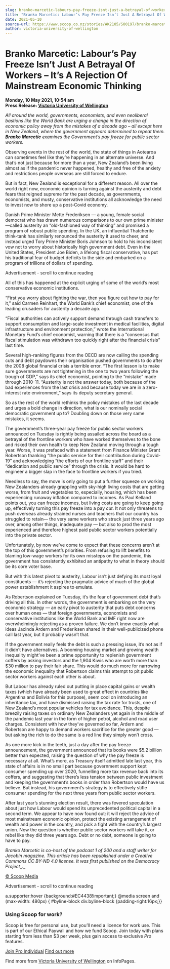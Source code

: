 ```yaml
---
slug: branko-marcetic-labours-pay-freeze-isnt-just-a-betrayal-of-workers-its-a-rejection-of-mainstream-economic-thinking
title: "Branko Marcetic: Labour’s Pay Freeze Isn’t Just A Betrayal Of Workers – It’s A Rejection Of Mainstream Economic Thinking"
date: 2021-05-10
source-url: https://www.scoop.co.nz/stories/AK2105/S00197/branko-marcetic-labours-pay-freeze-isnt-just-a-betrayal-of-workers-its-a-rejection-of-mainstream-economic-thinking.htm
author: victoria-university-of-wellington
---
```

Branko Marcetic: Labour’s Pay Freeze Isn’t Just A Betrayal Of Workers – It’s A Rejection Of Mainstream Economic Thinking
========================================================================================================================

**Monday, 10 May 2021, 10:54 am**  
**Press Release: [Victoria University of Wellington](https://info.scoop.co.nz/Victoria_University_of_Wellington)**

_All around the world, governments, economists, and even neoliberal bastions like the World Bank are urging a change in the direction of economic policy away from the mistakes of a decade ago – all except here in New Zealand, where the government appears determined to repeat them._ _**Branko Marcetic** examines the Government’s pay freeze for public sector workers._

Observing events in the rest of the world, the state of things in Aotearoa can sometimes feel like they’re happening in an alternate universe. And that’s not just because for more than a year, New Zealand’s been living almost as if the pandemic never happened, healthy and free of the anxiety and restrictions people overseas are still forced to endure.

But in fact, New Zealand is exceptional for a different reason. All over the world right now, economic opinion is turning against the austerity and debt fears that reigned supreme for the past decade, as governments, economists, and musty, conservative institutions all acknowledge the need to invest now to shore up a post-Covid economy.

Danish Prime Minister Mette Frederiksen — a young, female social democrat who has drawn numerous comparisons to our own prime minister —called austerity an “old-fashioned way of thinking” and promised a program of robust public spending. In the UK, an influential Thatcherite think-tank has similarly renounced the austerity it used to cheer, and instead urged Tory Prime Minister Boris Johnson to hold to his inconsistent vow not to worry about historically high government debt. Even in the United States, President Joe Biden, a lifelong fiscal conservative, has put his traditional fear of budget deficits to the side and embarked on a program of trillions of dollars of spending.

Advertisement - scroll to continue reading





All of this has happened at the explicit urging of some of the world’s most conservative economic institutions.

“First you worry about fighting the war, then you figure out how to pay for it,” said Carmen Reinhart, the World Bank’s chief economist, one of the leading crusaders for austerity a decade ago.

“Fiscal authorities can actively support demand through cash transfers to support consumption and large-scale investment in medical facilities, digital infrastructure and environment protection,” wrote the International Monetary Fund’s chief economist, warning that there is a “consensus that fiscal stimulation was withdrawn too quickly right after the financial crisis” last time.

Several high-ranking figures from the OECD are now calling the spending cuts and debt paydowns their organisation pushed governments to do after the 2008 global financial crisis a terrible error. “The first lesson is to make sure governments are not tightening in the one to two years following the trough of GDP,” says its chief economist, pointing to the “mistake” made through 2010-11. “Austerity is not the answer today, both because of the bad experiences from the last crisis and because today we are in a zero-interest rate environment,” says its deputy secretary general.

So as the rest of the world rethinks the policy mistakes of the last decade and urges a bold change in direction, what is our nominally social democratic government up to? Doubling down on those very same mistakes, it seems.

The government’s three-year pay freeze for public sector workers announced on Tuesday is rightly being assailed across the board as a betrayal of the frontline workers who have worked themselves to the bone and risked their own health to keep New Zealand moving through a tough year. Worse, it was prefaced with a statement from Finance Minister Grant Robertson thanking “the public service for their contribution during Covid-19” and acknowledging “the efforts of our frontline staff” and their “dedication and public service” through the crisis. It would be hard to engineer a bigger slap in the face to frontline workers if you tried.

Needless to say, the move is only going to put a further squeeze on working New Zealanders already grappling with sky-high living costs that are getting worse, from fruit and vegetables to, especially, housing, which has been experiencing runaway inflation compared to incomes. As Paul Kelland points out, you can freeze incomes, but living costs are going to keep going up, effectively turning this pay freeze into a pay _cut_. It not only threatens to push overseas already strained nurses and teachers that our country has struggled to retain— the very same workers who struck just three years ago over, among other things, inadequate pay — but also to prod the most experienced and therefore highest paid public sector workers potentially into the private sector.

Unfortunately, by now we’ve come to expect that these concerns aren’t at the top of this government’s priorities. From refusing to lift benefits to blaming low-wage workers for its own missteps on the pandemic, this government has consistently exhibited an antipathy to what in theory should be its core voter base.

But with this latest pivot to austerity, Labour isn’t just defying its most loyal constituents — it’s rejecting the pragmatic advice of much of the global power establishment it aspires to emulate.

As Robertson explained on Tuesday, it’s the fear of government debt that’s driving all this. In other words, the government is embarking on the very economic strategy — an early pivot to austerity that puts debt concerns over human ones — that foreign governments, economists and conservative institutions like the World Bank and IMF right now are overwhelmingly rejecting as a proven failure. We don’t know exactly what ideas Jacinda Ardern and Frederiksen shared in their well-publicized phone call last year, but it probably wasn’t that.

If the government really feels the debt is such a pressing issue, it’s not as if it didn’t have alternatives. A booming housing market and growing wealth inequality might’ve been a prime opportunity to replenish government coffers by asking investors and the 1,904 Kiwis who are worth more than $30 million to pay their fair share. This would do much more for narrowing the economic inequality that Robertson claims this attempt to pit public sector workers against each other is about.

But Labour has already ruled out putting in place capital gains or wealth taxes (which have already been used to great effect in countries like Argentina and Bolivia for this purpose), seem cool on introducing an inheritance tax, and have dismissed raising the tax rate for trusts, one of New Zealand’s most popular vehicles for tax avoidance. This, despite breezily raising taxes on ordinary New Zealanders yet again in the middle of the pandemic last year in the form of higher petrol, alcohol and road user charges. Consistent with how they’ve governed so far, Ardern and Robertson are happy to demand workers sacrifice for the greater good — but asking the rich to do the same is a red line they simply won’t cross.

As one more kick in the teeth, just a day after the pay freeze announcement, the government announced that its books were $5.2 billion better than expected, raising the question of why the pay freeze is necessary at all. What’s more, as Treasury itself admitted late last year, this state of affairs is in no small part because government support kept consumer spending up over 2020, funnelling more tax revenue back into its coffers, and suggesting that there’s less tension between public investment and keeping the government’s books in order than Robertson would have us believe. But instead, his government’s strategy is to effectively stifle consumer spending for the next three years from public sector workers.

After last year’s stunning election result, there was fevered speculation about just how Labour would spend its unprecedented political capital in a second term. We appear to have now found out: it will reject the advice of most mainstream economic opinion, protect the existing arrangement of wealth and power in the country, and pick a fight with the country’s largest union. Now the question is whether public sector workers will take it, or rebel like they did three years ago. Debt or no debt, someone is going to have to pay.

_Branko Marcetic is co-host of the podcast_ _1 of 200_ _and a staff writer for Jacobin magazine. This article has been republished under a Creative Commons_ _CC BY-ND 4.0_ _license. It was first published_ _on the Democracy Project__._

[© Scoop Media](http://www.scoop.co.nz/about/terms.html)  

Advertisement - scroll to continue reading



a.supporter:hover {background:#EC4438!important;} @media screen and (max-width: 480px) { #byline-block div.byline-block {padding-right:16px;}}

### Using Scoop for work?

Scoop is free for personal use, but you’ll need a licence for work use. This is part of our Ethical Paywall and how we fund Scoop. Join today with plans starting from less than $3 per week, plus gain access to exclusive _Pro_ features.  
  
[Join Pro Individual](https://pro.scoop.co.nz/Individual/?from=ProIn24) [Find out more](https://pro.scoop.co.nz/using-scoop-for-work/?from=ProIn24)

Find more from [Victoria University of Wellington](https://info.scoop.co.nz/Victoria_University_of_Wellington) on InfoPages.